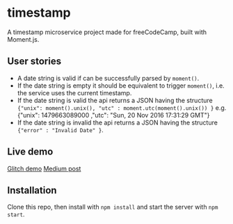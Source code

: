 # timestamp

A timestamp microservice project made for freeCodeCamp, built with Moment.js.

## User stories
* A date string is valid if can be successfully parsed by `moment()`.
* If the date string is empty it should be equivalent to trigger `moment()`, i.e. the service uses the current timestamp.
* If the date string is valid the api returns a JSON having the structure
`{"unix": moment().unix(), "utc" : moment.utc(moment().unix()) }`
e.g. {"unix": 1479663089000 ,"utc": "Sun, 20 Nov 2016 17:31:29 GMT"}
* If the date string is invalid the api returns a JSON having the structure 
`{"error" : "Invalid Date" }`.

## Live demo
[Glitch demo](https://jesuodz-timestamp.glitch.me/)
[Medium post](https://medium.com/@jesuodz/building-a-timestamp-microservice-71a1645f09d9)

## Installation
Clone this repo, then install with `npm install` and start the server with `npm start`.